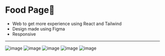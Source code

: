 # Food Page🌮
- Web to get more experience using React and Tailwind
- Design made using Figma
- Responsive
<hr/>

![image](https://user-images.githubusercontent.com/59847094/189538610-b301006c-7c75-439c-945e-784117f1b5bd.png)
![image](https://user-images.githubusercontent.com/59847094/189538673-ae1f245e-cc3b-4a1a-88d9-bea9a167a7e8.png)
![image](https://user-images.githubusercontent.com/59847094/189538699-b261272b-16ed-4353-af01-fa93256a6803.png)
![image](https://user-images.githubusercontent.com/59847094/189538751-2c8a57ff-c598-46bc-b779-af232946a226.png)
![image](https://user-images.githubusercontent.com/59847094/189538763-797783ae-08f2-411e-a498-ef30d266dcd4.png)

